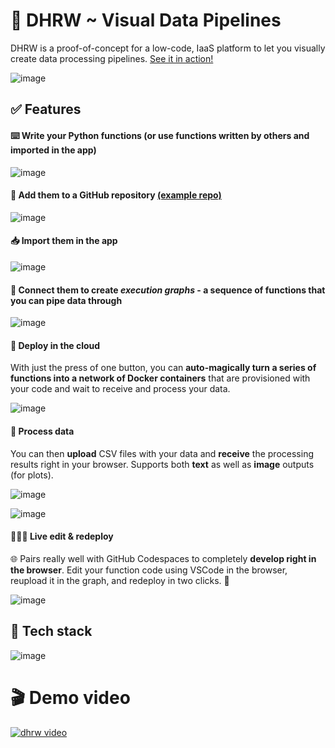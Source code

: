 
# 🎢 DHRW ~ Visual Data Pipelines
DHRW is a proof-of-concept for a low-code, IaaS platform to let you visually create data processing pipelines. [See it in action!](https://www.youtube.com/watch?v=6WjEC7rRUQU)

![image](https://github.com/user-attachments/assets/b942acab-afef-4d76-96da-d33efb5b2cb2)

## ✅ Features

#### ⌨️ **Write** your Python functions (or use functions written by others and imported in the app)
![image](https://github.com/user-attachments/assets/caa09e1f-7a80-49c4-9395-70cc496ada41)

#### 🔗 **Add** them to a GitHub repository [(example repo)](https://github.com/mehanix/dhrw-functions)

![image](https://github.com/user-attachments/assets/c37eae98-9ce9-40c1-b301-5563c8f4baec)

#### 📥 **Import** them in the app

![image](https://github.com/user-attachments/assets/3c8c895b-52d3-4753-b34a-f1bc5df9dc9f)
  
#### 💫 **Connect** them to create _execution graphs_ - a sequence of functions that you can pipe data through

![image](https://github.com/user-attachments/assets/d409a55e-83ac-481d-99ba-6983098ec79d)


#### 🚀 Deploy in the cloud
With just the press of one button, you can **auto-magically turn a series of functions into a network of Docker containers** that are provisioned with your code and wait to receive and process your data.

![image](https://github.com/user-attachments/assets/c86ea1bc-0042-41be-8ccf-2d043cc2a843)

#### 📑 Process data

You can then **upload** CSV files with your data and **receive** the processing results right in your browser. Supports both **text** as well as **image** outputs (for plots).

![image](https://github.com/user-attachments/assets/22baa3ae-cc8f-4de9-82b3-d6aeb1d655e0)

![image](https://github.com/user-attachments/assets/9d841bc7-bc48-4aa6-8aca-05bd37a80fb7)


#### 👨🏻‍💻 Live edit & redeploy

🌐  Pairs really well with GitHub Codespaces to completely **develop right in the browser**. Edit your function code using VSCode in the browser, reupload it in the graph, and redeploy in two clicks. 🙌 

![image](https://github.com/user-attachments/assets/a6cbb4f1-dd37-457c-8c7a-de05ee37b6a8)


## 🤖 Tech stack

![image](https://github.com/user-attachments/assets/86bec09c-18d3-4248-84e8-bea5fd271525)


# 🎬 Demo video

[![dhrw video](https://img.youtube.com/vi/6WjEC7rRUQU/0.jpg)](https://www.youtube.com/watch?v=6WjEC7rRUQU)
